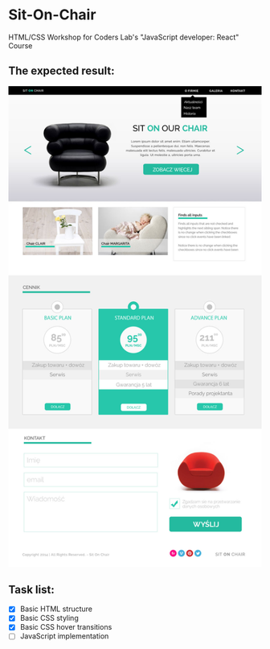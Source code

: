 # Sit-On-Chair
HTML/CSS Workshop for Coders Lab's "JavaScript developer: React" Course

## The expected result:
![Sit-on-chair](/images/workshop1.jpg)

## Task list:
- [x] Basic HTML structure
- [x] Basic CSS styling
- [x] Basic CSS hover transitions
- [ ] JavaScript implementation
